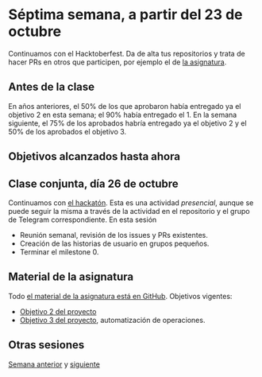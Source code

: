 # Séptima semana, a partir del 23 de octubre

Continuamos con el Hacktoberfest. Da de alta tus repositorios y trata de
hacer PRs en otros que participen, por ejemplo el de [la
asignatura](https://jj.github.io/IV).

## Antes de la clase

En años anteriores, el 50% de los que aprobaron había entregado ya el objetivo 2
en esta semana; el 90% había entregado el 1. En la semana siguiente, el 75% de
los aprobados habría entregado ya el objetivo 2 y el 50% de los aprobados el
objetivo 3.

## Objetivos alcanzados hasta ahora


## Clase conjunta, día 26 de octubre

Continuamos con [el hackatón](https://github.com/JJ/KeMeVoi). Esta es una
actividad *presencial*, aunque se puede seguir la misma a través de la actividad
en el repositorio y el grupo de Telegram correspondiente. En esta sesión

* Reunión semanal, revisión de los issues y PRs existentes.
* Creación de las historias de usuario en grupos pequeños.
* Terminar el milestone 0.

## Material de la asignatura

Todo [el material de la asignatura está en
GitHub](http://jj.github.io/IV). Objetivos vigentes:

* [Objetivo 2 del proyecto](http://jj.github.io/IV/documentos/proyecto/2.Modelo)
* [Objetivo 3 del
  proyecto](http://jj.github.io/IV/documentos/proyecto/3.Automatizar),
  automatización de operaciones.

## Otras sesiones

[Semana anterior](semana-06.md) y [siguiente](semana-08.md)
